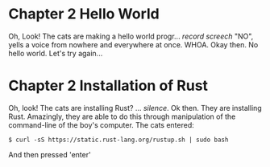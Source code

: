 # Chapter 2 Hello World

Oh, Look! The cats are making a hello world progr... *record screech* "NO", yells a voice from nowhere and everywhere at once. WHOA. Okay then. No hello world. Let's try again...

# Chapter 2 Installation of Rust

Oh, look! The cats are installing Rust? ... *silence*. Ok then. They are installing Rust. Amazingly, they are able to do this through manipulation of the command-line of the boy's computer. The cats entered:

```
$ curl -sS https://static.rust-lang.org/rustup.sh | sudo bash
```

And then pressed 'enter'
